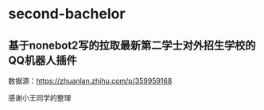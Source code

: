 # second-bachelor

## 基于nonebot2写的拉取最新第二学士对外招生学校的QQ机器人插件

数据源：https://zhuanlan.zhihu.com/p/359959168

感谢小王同学的整理
